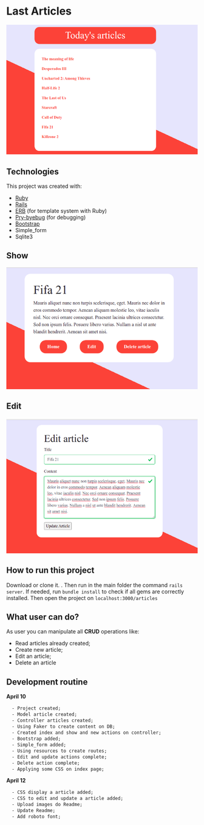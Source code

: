 
# Last Articles

![main banner](https://github.com/thiagohrcosta/rails-wikinimous/blob/master/public/img/articlesMain.png?raw=true)

## Technologies
This project was created with:

 - [Ruby](https://www.ruby-lang.org/pt/)
 - [Rails](https://rubygems.org/gems/rails)
 - [ERB](https://ruby-doc.org/stdlib-2.7.1/libdoc/erb/rdoc/ERB.html) (for template system with Ruby)
 - [Pry-byebug](https://rubygems.org/gems/pry-byebug/versions/3.4.0?locale=pt-BR) (for debugging)
 - [Bootstrap](https://getbootstrap.com/)
 - Simple_form
 - Sqlite3

## Show
![showImg](https://github.com/thiagohrcosta/rails-wikinimous/blob/master/public/img/articles2.png)

## Edit
![editImg](https://github.com/thiagohrcosta/rails-wikinimous/blob/master/public/img/articles3.png)

## How to run this project
Download or clone it. . Then run in the main folder the command `rails server`. If needed, run `bundle install` to check if all gems are correctly installed. Then open the project on `localhost:3000/articles`

## What user can do?
As user you can manipulate all **CRUD** operations like:

 - Read articles already created;
 - Create new article;
 - Edit an article;
 - Delete an article


## Development routine

**April 10**

      - Project created;
      - Model article created;
      - Controller articles created;
      - Using Faker to create content on DB;
      - Created index and show and new actions on controller;
      - Bootstrap added;
      - Simple_form added;
      - Using resources to create routes;
      - Edit and update actions complete;
      - Delete action complete;
      - Applying some CSS on index page;

**April 12**

      - CSS display a article added;
      - CSS to edit and update a article added;
      - Upload images do Readme;
      - Update Readme;
      - Add roboto font;

